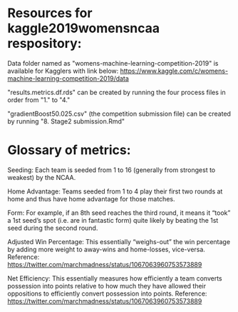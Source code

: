 # Resources for kaggle2019womensncaa respository:

Data folder named as "womens-machine-learning-competition-2019" is available for Kagglers with link below:
https://www.kaggle.com/c/womens-machine-learning-competition-2019/data

"results.metrics.df.rds" can be created by running the four process files in order from "1." to "4."

"gradientBoost50.025.csv" (the competition submission file) can be created by running "8. Stage2 submission.Rmd"

# Glossary of metrics:

Seeding: Each team is seeded from 1 to 16 (generally from strongest to weakest) by the NCAA.

Home Advantage: Teams seeded from 1 to 4 play their first two rounds at home and thus have home advantage for those matches.

Form: For example, if an 8th seed reaches the third round, it means it “took” a 1st seed’s spot (i.e. are in fantastic form) quite likely by beating the 1st seed during the second round.

Adjusted Win Percentage: This essentially “weighs-out” the win percentage by adding more weight to away-wins and home-losses, vice-versa. Reference: https://twitter.com/marchmadness/status/1067063960753573889

Net Efficiency: This essentially measures how efficiently a team converts possession into points relative to how much they have allowed their oppositions to efficiently convert possession into points. Reference: https://twitter.com/marchmadness/status/1067063960753573889
